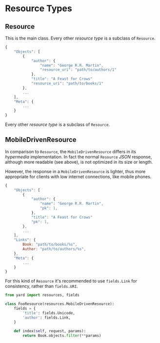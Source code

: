 # Resource Types


## Resource

This is the main class. Every other *resource type* is a subclass of `Resource`.

```javascript
{
    "Objects": [
        {
            "author": {
                "name": "George R.R. Martin",
                "resource_uri": "path/to/authors/1" 
            }, 
            "title": "A Feast for Crows"
            "resource_uri": "path/to/books/1"
        }, 
        ...
    ], 
    "Meta": {
        ...
    }
}
```

Every other *resource type* is a subclass of `Resource`.

## MobileDrivenResource

In comparison to `Resource`, the `MobileDrivenResource` differs in its *hypermedia* implementation. In fact the normal `Resource` *JSON* response, although more readable (see above), is not optimized in its size or length.


However, the response in a `MobileDrivenResource` is lighter, thus more appropriate for clients with low internet connections, like mobile phones.

```javascript
{
    "Objects": [
        {
            "author": {
                "name": "George R.R. Martin",
                "pk": 1, 
            }, 
            "title": "A Feast for Crows"
            "pk": 1,
        }, 
        ...
    ], 
    "Links": {
        Book: "path/to/books/%s",
        Author: "path/to/authors/%s",
    },
    "Meta": {
        ...
    }
}
```

For this kind of `Resource` it's recommended to use `fields.Link` for consistency, rather than `fields.URI`.

```python
from yard import resources, fields

class FooResource(resources.MobileDrivenResource):
    fields = {
        'title': fields.Unicode,
        'author': fields.Link,
    }
    
    def index(self, request, params):
        return Book.objects.filter(**params)
```
